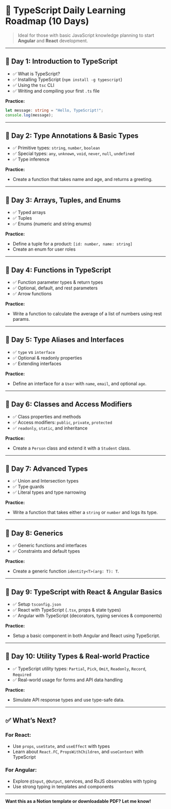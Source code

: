 
# 📘 TypeScript Daily Learning Roadmap (10 Days)

> Ideal for those with basic JavaScript knowledge planning to start **Angular** and **React** development.

---

## 📅 Day 1: Introduction to TypeScript
- ✅ What is TypeScript?
- ✅ Installing TypeScript (`npm install -g typescript`)
- ✅ Using the `tsc` CLI
- ✅ Writing and compiling your first `.ts` file

**Practice:**
```ts
let message: string = "Hello, TypeScript!";
console.log(message);
```

---

## 📅 Day 2: Type Annotations & Basic Types
- ✅ Primitive types: `string`, `number`, `boolean`
- ✅ Special types: `any`, `unknown`, `void`, `never`, `null`, `undefined`
- ✅ Type inference

**Practice:**
- Create a function that takes name and age, and returns a greeting.

---

## 📅 Day 3: Arrays, Tuples, and Enums
- ✅ Typed arrays
- ✅ Tuples
- ✅ Enums (numeric and string enums)

**Practice:**
- Define a tuple for a product: `[id: number, name: string]`
- Create an enum for user roles

---

## 📅 Day 4: Functions in TypeScript
- ✅ Function parameter types & return types
- ✅ Optional, default, and rest parameters
- ✅ Arrow functions

**Practice:**
- Write a function to calculate the average of a list of numbers using rest params.

---

## 📅 Day 5: Type Aliases and Interfaces
- ✅ `type` vs `interface`
- ✅ Optional & readonly properties
- ✅ Extending interfaces

**Practice:**
- Define an interface for a `User` with `name`, `email`, and optional `age`.

---

## 📅 Day 6: Classes and Access Modifiers
- ✅ Class properties and methods
- ✅ Access modifiers: `public`, `private`, `protected`
- ✅ `readonly`, `static`, and inheritance

**Practice:**
- Create a `Person` class and extend it with a `Student` class.

---

## 📅 Day 7: Advanced Types
- ✅ Union and Intersection types
- ✅ Type guards
- ✅ Literal types and type narrowing

**Practice:**
- Write a function that takes either a `string` or `number` and logs its type.

---

## 📅 Day 8: Generics
- ✅ Generic functions and interfaces
- ✅ Constraints and default types

**Practice:**
- Create a generic function `identity<T>(arg: T): T`.

---

## 📅 Day 9: TypeScript with React & Angular Basics
- ✅ Setup `tsconfig.json`
- ✅ React with TypeScript (`.tsx`, props & state types)
- ✅ Angular with TypeScript (decorators, typing services & components)

**Practice:**
- Setup a basic component in both Angular and React using TypeScript.

---

## 📅 Day 10: Utility Types & Real-world Practice
- ✅ TypeScript utility types: `Partial`, `Pick`, `Omit`, `Readonly`, `Record`, `Required`
- ✅ Real-world usage for forms and API data handling

**Practice:**
- Simulate API response types and use type-safe data.

---

## ✅ What’s Next?

### For React:
- Use `props`, `useState`, and `useEffect` with types
- Learn about `React.FC`, `PropsWithChildren`, and `useContext` with TypeScript

### For Angular:
- Explore `@Input`, `@Output`, services, and RxJS observables with typing
- Use strong typing in templates and components

---

**Want this as a Notion template or downloadable PDF? Let me know!**
